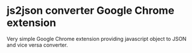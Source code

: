 # js2json converter Google Chrome extension
Very simple Google Chrome extension providing javascript object to JSON and vice versa converter.
